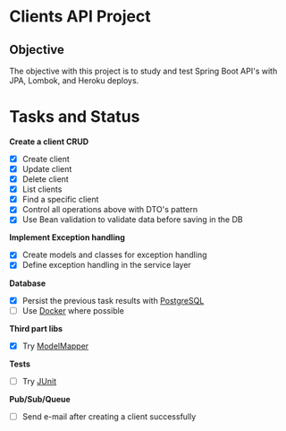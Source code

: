 # Clients API Project

## Objective

The objective with this project is to study and test Spring Boot API's with JPA, Lombok, and Heroku deploys.

# Tasks and Status

**Create a client CRUD**
- [X] Create client
- [X] Update client
- [X] Delete client
- [X] List clients
- [X] Find a specific client
- [X] Control all operations above with DTO's pattern
- [X] Use Bean validation to validate data before saving in the DB

**Implement Exception handling**
- [X] Create models and classes for exception handling
- [X] Define exception handling in the service layer

**Database**
- [X] Persist the previous task results with [PostgreSQL](https://github.com/postgres)
- [ ] Use [Docker](https://github.com/docker) where possible

**Third part libs**
- [X] Try [ModelMapper](https://github.com/modelmapper/modelmapper)

**Tests**
- [ ] Try [JUnit](https://github.com/junit-team/junit5)

**Pub/Sub/Queue**
- [ ] Send e-mail after creating a client successfully